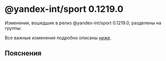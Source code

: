 # @yandex-int/sport 0.1219.0

<!-- ЧЕЛОВЕЧЕСКОЕ ВСТУПЛЕНИЕ -->

Изменения, вошедшие в релиз @yandex-int/sport 0.1219.0, разделены на группы:

Все важные изменения подробно описаны [ниже](#Пояснения).

## Пояснения

